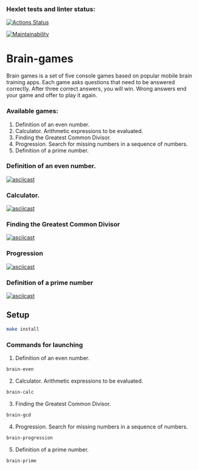 ### Hexlet tests and linter status:

[![Actions Status](https://github.com/Viktorline/frontend-project-44/workflows/hexlet-check/badge.svg)](https://github.com/Viktorline/frontend-project-44/actions)

[![Maintainability](https://api.codeclimate.com/v1/badges/e575934b2392ec1ace97/maintainability)](https://codeclimate.com/github/Viktorline/frontend-project-44/maintainability)

# Brain-games

Brain games is a set of five console games based on popular mobile brain training apps. Each game asks questions that need to be answered correctly. After three correct answers, you will win. Wrong answers end your game and offer to play it again.

### Available games:

1. Definition of an even number.
2. Calculator. Arithmetic expressions to be evaluated.
3. Finding the Greatest Common Divisor.
4. Progression. Search for missing numbers in a sequence of numbers.
5. Definition of a prime number.

### Definition of an even number.

[![asciicast](https://asciinema.org/a/519562.svg)](https://asciinema.org/a/519562)

### Calculator.

[![asciicast](https://asciinema.org/a/CFV6X070Yc57VPnsVi10MQCQm.svg)](https://asciinema.org/a/CFV6X070Yc57VPnsVi10MQCQm)

### Finding the Greatest Common Divisor

[![asciicast](https://asciinema.org/a/gtBCvB922DYA9i2R0CW3ix3Bx.svg)](https://asciinema.org/a/gtBCvB922DYA9i2R0CW3ix3Bx)

### Progression

[![asciicast](https://asciinema.org/a/8ifVIFTq8WU8N8sC754od4XtT.svg)](https://asciinema.org/a/8ifVIFTq8WU8N8sC754od4XtT)

### Definition of a prime number

[![asciicast](https://asciinema.org/a/ER2qrfzOUyTRP5iasiQj2awDU.svg)](https://asciinema.org/a/ER2qrfzOUyTRP5iasiQj2awDU)

## Setup

```bash
make install
```

### Commands for launching

1. Definition of an even number.

```bash
brain-even
```

2. Calculator. Arithmetic expressions to be evaluated.

```bash
brain-calc
```

3. Finding the Greatest Common Divisor.

```bash
brain-gcd
```

4. Progression. Search for missing numbers in a sequence of numbers.

```bash
brain-progression
```

5. Definition of a prime number.

```bash
brain-prime
```
